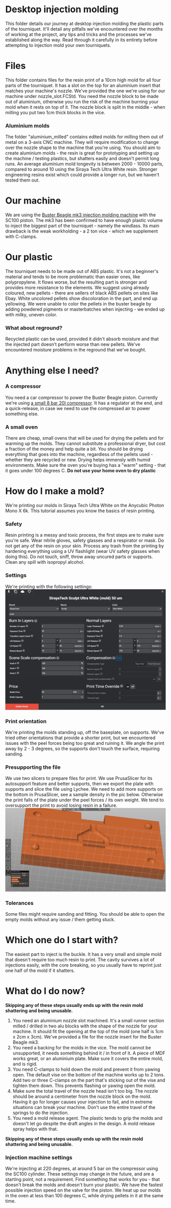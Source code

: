 # Desktop injection molding 
This folder details our journey at desktop injection molding the plastic parts of the tourniquet. It'll detail any pitfalls we've encountered over the months of working at the project, any tips and tricks and the processes we've established along the way. Read through it carefully in its entirety before attempting to injection mold your own tourniquets. 

# Files
This folder contains files for the resin print of a 10cm high mold for all four parts of the tourniquet. It has a slot on the top for an aluminium insert that matches your machine's nozzle. We've provided the one we're using for our machine under nozzle_slot.FCStd. You need the nozzle block to be made out of aluminium, otherwise you run the risk of the machine burning your mold when it rests on top of it. The nozzle block is split in the middle - when milling you put two 1cm thick blocks in the vice. 

### Aluminium molds
The folder "aluminium_milled" contains edited molds for milling them out of metal on a 3-axis CNC machine. They will require modification to change over the nozzle shape to the machine that you're using. You should aim to create aluminium molds - the resin is great for prototyping and setting up the machine / testing plastics, but shatters easily and doesn't permit long runs. An average aluminium mold longevity is between 2000 - 10000 parts, compared to around 10 using the Siraya Tech Ultra White resin. Stronger engineering resins exist which could provide a longer run, but we haven't tested them out.

# Our machine
We are using the [Buster Beagle mk3 injection molding machine](https://www.busterbeagle3d.com/) with the SC100 piston. The mk3 has been confirmed to have enough plastic volume to inject the biggest part of the tourniquet - namely the windlass. Its main drawback is the weak workholding - a 2 ton vice - which we supplement with C-clamps.

# Our plastic
The tourniquet needs to be made out of ABS plastic. It's not a beginner's material and tends to be more problematic than easier ones, like polypropylene. It flows worse, but the resulting part is stronger and provides more resistance to the elements. We suggest using already coloured, new pellets - there are sellers of black ABS pellets on sites like Ebay. White uncolored pellets show discoloration in the part, and end up yellowing. We were unable to color the pellets in the buster beagle by adding powdered pigments or masterbatches when injecting - we ended up with milky, uneven color.

### What about reground?
Recycled plastic can be used, provided it didn't absorb moisture and that the injected part doesn't perform worse than new pellets. We've encountered moisture problems in the reground that we've bought.

# Anything else I need?
### A compressor
You need a car compressor to power the Buster Beagle piston. Currently we're using [a small 8 bar 20l compressor](https://sklep.kupczyk.pl/kompresor-tlokowy-fl-24-kupczyk,3,19543,2316). It has a regulator at the end, and a quick-release, in case we need to use the compressed air to power something else. 

### A small oven
There are cheap, small ovens that will be used for drying the pellets and for warming up the molds. They cannot substitute a professional dryer, but cost a fraction of the money and help quite a bit. You should be drying everything that goes into the machine, regardless of the pellets used - whether they are recycled or new. Drying helps immensly with humid environments. Make sure the oven you're buying has a "warm" setting - that it goes under 100 degrees C. 
**Do not use your home oven to dry plastic**

# How do I make a mold?
We're printing our molds in Siraya Tech Ultra White on the Anycubic Photon Mono X 6k. This tutorial assumes you know the basics of resin printing. 
### Safety 
Resin printing is a messy and toxic process, the first steps are to make sure you're safe. Wear nitrile gloves, safety glasses and a respirator or mask. Do not get any of the resin on your skin. Process any trash from the printing by hardening everything using a UV flashlight (wear UV safety glasses when doing this). Do not touch, sniff, throw away uncured parts or supports. Clean any spill with isopropyl alcohol. 
### Settings
We're printing with the following settings: 
![Illustration 1](./assets/settings.png)

### Print orientation
We're printing the molds standing up, off the baseplate, on supports. We've tried other orientations that provide a shorter print, but we encountered issues with the peel forces being too great and ruining it. We angle the print away by 2 - 3 degrees, so the supports don't touch the surface, requiring sanding.  

### Presupporting the file
We use two slicers to prepare files for print. We use PrusaSlicer for its autosupport feature and better supports, then we export the plate with supports and slice the file using Lychee. We need to add more supports on the bottom in PrusaSlicer, see a sample density in the pic below. Otherwise the print falls of the plate under the peel forces / its own weight. We tend to oversupport the print to avoid losing resin in a failure. 
![Illustration 2](./assets/density.png)

### Tolerances
Some files might require sanding and fitting. You should be able to open the empty molds without any issue / them getting stuck. 

# Which one do I start with?
The easiest part to inject is the buckle. It has a very small and simple mold that doesn't require too much resin to print. The cavity survives a lot of injections easily, with the core breaking, so you usually have to reprint just one half of the mold if it shatters. 

# What do I do now? 
**Skipping any of these steps usually ends up with the resin mold shattering and being unusable.**

1. You need an aluminium nozzle slot machined. It's a small runner section milled / drilled in two alu blocks with the shape of the nozzle for your machine. It should fit the opening at the top of the mold (one half is 1cm x 2cm x 3cm). We've provided a file for the nozzle insert for the Buster Beagle mk3. 
2. You need a backing for the molds in the vice. The mold cannot be unsupported, it needs something behind it / in front of it. A piece of MDF works great, or an aluminium plate. Make sure it covers the entire mold, and is rigid. 
3. You need C-clamps to hold down the mold and prevent it from yawing open. The default vise on the bottom of the machine works up to 2 tons. Add two or three C-clamps on the part that's sticking out of the vise and tighten them down. This prevents  flashing or yawing open the mold. 
4. Make sure the total travel of the nozzle head isn't too big. The nozzle should be around a centimeter from the nozzle block on the mold. Having it go for longer causes your injection to fail, and in extreme situations can break your machine. Don't use the entire travel of the springs to do the injection. 
5. You need a mold release agent. The plastic tends to grip the molds and doesn't let go despite the draft angles in the design. A mold release spray helps with that. 

**Skipping any of these steps usually ends up with the resin mold shattering and being unusable.**

### Injection machine settings
We're injecting at 220 degrees, at around 5 bar on the compressor using the SC100 cylinder. These settings may change in the future, and are a starting point, not a requirement. Find something that works for you - that doesn't break the molds and doesn't burn your plastic. We have the fastest possible injection speed on the valve for the piston. We heat up our molds in the oven at less than 100 degrees C, while drying pellets in it at the same time.
